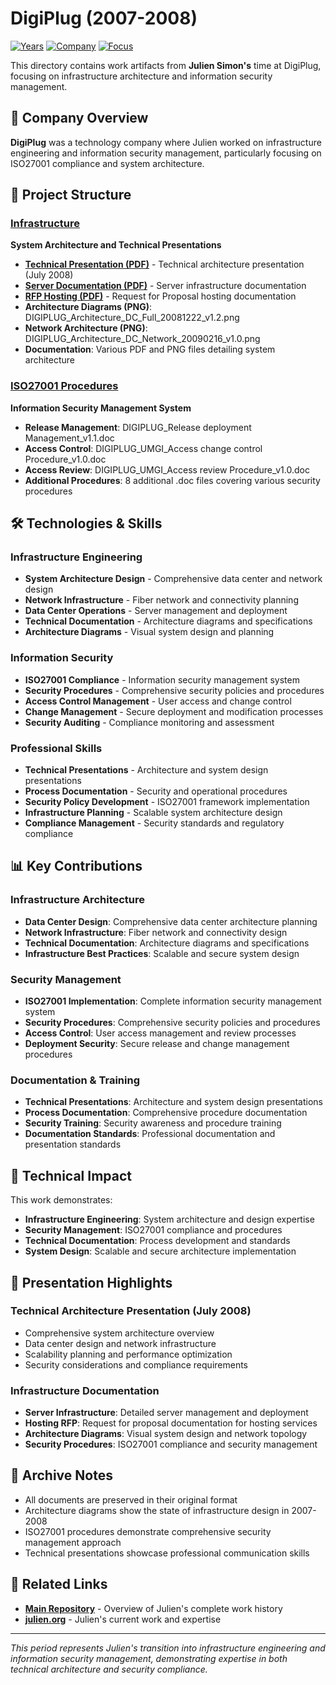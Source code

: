 # DigiPlug (2007-2008)

[![Years](https://img.shields.io/badge/Years-2007--2008-orange.svg)](https://github.com/juliensimon/work-history)
[![Company](https://img.shields.io/badge/Company-DigiPlug-blue.svg)](https://github.com/juliensimon/work-history)
[![Focus](https://img.shields.io/badge/Focus-Infrastructure%20%26%20Security-green.svg)](https://github.com/juliensimon/work-history)

This directory contains work artifacts from **Julien Simon's** time at DigiPlug, focusing on infrastructure architecture and information security management.

## 🏢 Company Overview

**DigiPlug** was a technology company where Julien worked on infrastructure engineering and information security management, particularly focusing on ISO27001 compliance and system architecture.

## 📁 Project Structure

### [Infrastructure](./Infrastructure/)
**System Architecture and Technical Presentations**

- **[Technical Presentation (PDF)](./Infrastructure/20080719.Digiplug_Technical_Presentation_v0.pdf)** - Technical architecture presentation (July 2008)
- **[Server Documentation (PDF)](./Infrastructure/Serveurs%20DGP.pdf)** - Server infrastructure documentation
- **[RFP Hosting (PDF)](./Infrastructure/RFP%20Hosting.pdf)** - Request for Proposal hosting documentation
- **Architecture Diagrams (PNG)**: DIGIPLUG_Architecture_DC_Full_20081222_v1.2.png
- **Network Architecture (PNG)**: DIGIPLUG_Architecture_DC_Network_20090216_v1.0.png
- **Documentation**: Various PDF and PNG files detailing system architecture

### [ISO27001 Procedures](./ISO27001_procedures/)
**Information Security Management System**

- **Release Management**: DIGIPLUG_Release deployment Management_v1.1.doc
- **Access Control**: DIGIPLUG_UMGI_Access change control Procedure_v1.0.doc
- **Access Review**: DIGIPLUG_UMGI_Access review Procedure_v1.0.doc
- **Additional Procedures**: 8 additional .doc files covering various security procedures

## 🛠️ Technologies & Skills

### Infrastructure Engineering
- **System Architecture Design** - Comprehensive data center and network design
- **Network Infrastructure** - Fiber network and connectivity planning
- **Data Center Operations** - Server management and deployment
- **Technical Documentation** - Architecture diagrams and specifications
- **Architecture Diagrams** - Visual system design and planning

### Information Security
- **ISO27001 Compliance** - Information security management system
- **Security Procedures** - Comprehensive security policies and procedures
- **Access Control Management** - User access and change control
- **Change Management** - Secure deployment and modification processes
- **Security Auditing** - Compliance monitoring and assessment

### Professional Skills
- **Technical Presentations** - Architecture and system design presentations
- **Process Documentation** - Security and operational procedures
- **Security Policy Development** - ISO27001 framework implementation
- **Infrastructure Planning** - Scalable system architecture design
- **Compliance Management** - Security standards and regulatory compliance

## 📊 Key Contributions

### Infrastructure Architecture
- **Data Center Design**: Comprehensive data center architecture planning
- **Network Infrastructure**: Fiber network and connectivity design
- **Technical Documentation**: Architecture diagrams and specifications
- **Infrastructure Best Practices**: Scalable and secure system design

### Security Management
- **ISO27001 Implementation**: Complete information security management system
- **Security Procedures**: Comprehensive security policies and procedures
- **Access Control**: User access management and review processes
- **Deployment Security**: Secure release and change management procedures

### Documentation & Training
- **Technical Presentations**: Architecture and system design presentations
- **Process Documentation**: Comprehensive procedure documentation
- **Security Training**: Security awareness and procedure training
- **Documentation Standards**: Professional documentation and presentation standards

## 🎯 Technical Impact

This work demonstrates:
- **Infrastructure Engineering**: System architecture and design expertise
- **Security Management**: ISO27001 compliance and procedures
- **Technical Documentation**: Process development and standards
- **System Design**: Scalable and secure architecture implementation

## 📄 Presentation Highlights

### Technical Architecture Presentation (July 2008)
- Comprehensive system architecture overview
- Data center design and network infrastructure
- Scalability planning and performance optimization
- Security considerations and compliance requirements

### Infrastructure Documentation
- **Server Infrastructure**: Detailed server management and deployment
- **Hosting RFP**: Request for proposal documentation for hosting services
- **Architecture Diagrams**: Visual system design and network topology
- **Security Procedures**: ISO27001 compliance and security management

## 📄 Archive Notes

- All documents are preserved in their original format
- Architecture diagrams show the state of infrastructure design in 2007-2008
- ISO27001 procedures demonstrate comprehensive security management approach
- Technical presentations showcase professional communication skills

## 🔗 Related Links

- **[Main Repository](../README.md)** - Overview of Julien's complete work history
- **[julien.org](https://julien.org)** - Julien's current work and expertise

---

*This period represents Julien's transition into infrastructure engineering and information security management, demonstrating expertise in both technical architecture and security compliance.* 